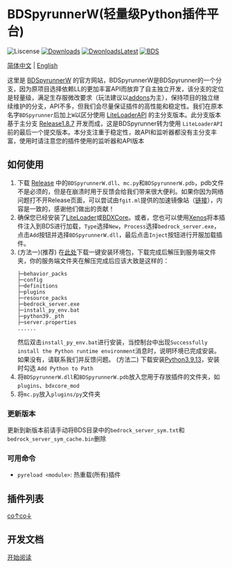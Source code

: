 # BDSpyrunnerW(轻量级Python插件平台)

![Liscense](https://img.shields.io/github/license/WillowSauceR/BDSpyrunnerW?style=for-the-badge)
[![Downloads](https://img.shields.io/github/downloads/WillowSauceR/BDSpyrunnerW/total?style=for-the-badge)](https://github.com/WillowSauceR/BDSpyrunnerW/releases/latest)
[![DwonloadsLatest](https://img.shields.io/github/downloads/WillowSauceR/BDSpyrunnerW/latest/total?label=DOWNLOAD@LATEST&style=for-the-badge)](https://github.com/WillowSauceR/BDSpyrunnerW/releases/latest)
[![BDS](https://img.shields.io/badge/BDS-1.19.70.02-blue?style=for-the-badge)](https://www.minecraft.net/download/server/bedrock)

[简体中文](/) | [English](https://pyr.jfishing.love/en/)

这里是 [BDSpyrunnerW](https://github.com/WillowSauceR/BDSpyrunnerW/ "Github页面") 的官方网站，BDSpyrunnerW是BDSpyrunner的一个分支，因为原项目选择依赖LL的更加丰富API而放弃了自主独立开发，该分支的定位是轻量级，满足生存服微改要求（玩法建议以[addons](https://mcpedl.com/ "查找附加组件")为主），保持项目的独立继续维护的分支，API不多，但我们会尽量保证插件的高性能和稳定性。我们在原本名字``BDSpyrunner``后加上``W``以区分使用 [LiteLoaderAPI](https://github.com/LiteLDev/LiteLoaderBDS/) 的主分支版本。此分支版本基于主分支 [Release1.8.7](https://github.com/twoone-3/BDSpyrunner/tree/f7645c3e69bf505d4207f76932c28665fff576fe "Github页面") 开发而成，这是BDSpyrunner转为使用 ``LiteLoaderAPI``前的最后一个提交版本。本分支注重于稳定性，故API和监听器都没有主分支丰富，使用时请注意您的插件使用的监听器和API版本

## 如何使用

1. 下载 [Release](https://github.com/WillowSauceR/BDSpyrunnerW/releases/latest) 中的``BDSpyrunnerW.dll``、``mc.py``和``BDSpyrunnerW.pdb``，pdb文件不是必须的，但是在崩溃时用于反馈会给我们带来很大便利。如果你因为网络问题打不开Release页面，可以尝试由``fgit.ml``提供的加速镜像站（[链接](https://hub.fgit.ml/WillowSauceR/BDSpyrunnerW/releases/latest "点我转跳")），内容是一致的，感谢他们做出的贡献！
2. 确保您已经安装了[LiteLoader](https://github.com/LiteLDev/LiteLoaderBDS)或[BDXCore](https://github.com/jfishing/BDXCore)。或者，您也可以使用[Xenos](https://github.com/DarthTon/Xenos/releases/latest)将本插件注入到BDS进行加载，``Type``选择``New``，``Process``选择``bedrock_server.exe``，点击``Add``按钮并选择``BDSpyrunnerW.dll``，最后点击``Inject``按钮进行开服加载插件。
3. (方法一)(推荐) 在[此处](https://pyr.jfishing.love/plugins/setup_pyrw_runtime.zip)下载一键安装环境包，下载完成后解压到服务端文件夹，你的服务端文件夹在解压完成后应该大致是这样的：
   ```文件夹结构
   ├─behavior_packs
   ├─config
   ├─definitions
   ├─plugins
   ├─resource_packs
   ├─bedrock_server.exe
   ├─install_py_env.bat
   ├─python39._pth
   ├─server.properties
   ......
   ```
   然后双击``install_py_env.bat``进行安装，当控制台中出现``Successfully install the Python runtime environment``消息时，说明环境已完成安装。如果没有，请联系我们并反馈问题。
   (方法二) 下载安装[Python3.9.13](https://www.python.org/ftp/python/3.9.13/python-3.9.13-amd64.exe)，安装时勾选 ``Add Python to Path``
4. 将``BDSpyrunnerW.dll``和``BDSpyrunnerW.pdb``放入您用于存放插件的文件夹，如``plugins``、``bdxcore_mod``
5. 将``mc.py``放入``plugins/py``文件夹

### 更新版本

更新到新版本前请手动将BDS目录中的``bedrock_server_sym.txt``和``bedrock_server_sym_cache.bin``删除

### 可用命令

* ``pyreload <module>``: 热重载(所有)插件

## 插件列表

[co↑co↓](plugins/README.md "这里")

## 开发文档

[开始阅读](docs/README.md)

